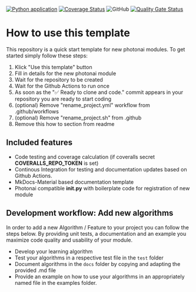 [![Python application](https://github.com/wwu-mmll/photonai_module_template/actions/workflows/lindandtest.yml/badge.svg)](https://github.com/wwu-mmll/photonai_module_template/actions/workflows/lindandtest.yml)
[![Coverage Status](https://coveralls.io/repos/github/wwu-mmll/photonai_module_template/badge.svg?branch=master)](https://coveralls.io/github/wwu-mmll/photonai_module_template?branch=master)
![GitHub](https://img.shields.io/github/license/wwu-mmll/photonai_module_template)
[![Quality Gate Status](https://sonarcloud.io/api/project_badges/measure?project=wwu-mmll_photonai_module_template&metric=alert_status)](https://sonarcloud.io/summary/new_code?id=wwu-mmll_photonai_module_template)
# How to use this template
This repository is a quick start template for new photonai modules. To get started simply follow these steps:

1. Klick "Use this template" button
2. Fill in details for the new photonai module
3. Wait for the repository to be created
4. Wait for the Github Actions to run once
5. As soon as the "✅ Ready to clone and code." commit appears in your repository you are ready to start coding
6. (optional) Remove "rename_project.yml" workflow from .github/workflows
7. (optional) Remove "rename_project.sh" from .github
8. Remove this how to section from readme

## Included features

- Code testing and coverage calculation (if coveralls secret **COVERALLS_REPO_TOKEN** is set)
- Continous Integration for testing and documentation updates based on Github Actions.
- MkDocs-Material based documentation template
- Photonai compatible **init.py** with boilerplate code for registration of new module

##  Development workflow: Add new algorithms

In order to add a new Algorithm / Feature to your project you can follow the steps below. By providing unit tests, a documentation and an example you maximize code quality and usability of your module.  

- Develop your learning algorithm
- Test your algorithms in a respective test file in the `test` folder 
- Document algorithms in the `docs` folder by copying and adapting the provided .md file
- Provide an example on how to use your algorithms in an appropriately named file in the examples folder.

